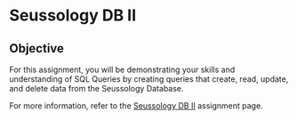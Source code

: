 # Seussology DB II

## Objective
For this assignment, you will be demonstrating your skills and understanding of SQL Queries by creating queries that create, read, update, and delete data from the Seussology Database.

For more information, refer to the [Seussology DB II](https://imdac.github.io/mtm6405/exercises/seussology-db-ii.html) assignment page.

